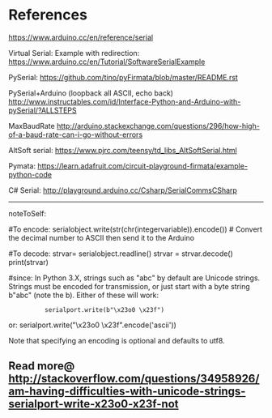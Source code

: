 # References


https://www.arduino.cc/en/reference/serial



Virtual Serial: Example with redirection:
https://www.arduino.cc/en/Tutorial/SoftwareSerialExample

PySerial:
https://github.com/tino/pyFirmata/blob/master/README.rst

PySerial+Arduino (loopback all ASCII, echo back)
http://www.instructables.com/id/Interface-Python-and-Arduino-with-pySerial/?ALLSTEPS

MaxBaudRate
http://arduino.stackexchange.com/questions/296/how-high-of-a-baud-rate-can-i-go-without-errors

AltSoft serial:
https://www.pjrc.com/teensy/td_libs_AltSoftSerial.html

Pymata:
https://learn.adafruit.com/circuit-playground-firmata/example-python-code

C# Serial:
http://playground.arduino.cc/Csharp/SerialCommsCSharp

-------------
noteToSelf:

#To encode:
serialobject.write(str(chr(integervariable)).encode()) # Convert the decimal number to ASCII then send it to the Arduino

#To decode:
strvar= serialobject.readline()
strvar = strvar.decode()
print(strvar) 

#since:
In Python 3.X, strings such as "abc" by default are Unicode strings. Strings must be encoded for transmission,
or just start with a byte string b"abc" (note the b). Either of these will work:

              serialport.write(b"\x23o0 \x23f")
or:
              serialport.write("\x23o0 \x23f".encode('ascii'))
              
Note that specifying an encoding is optional and defaults to utf8.

Read more@ http://stackoverflow.com/questions/34958926/am-having-difficulties-with-unicode-strings-serialport-write-x23o0-x23f-not
------------
